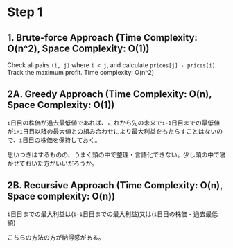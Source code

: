 # Step 1

## 1. Brute-force Approach (Time Complexity: O(n^2), Space Complexity: O(1))

Check all pairs `(i, j)` where `i < j`, and calculate `prices[j] - prices[i]`. Track the maximum profit. Time complexity: O(n^2)

## 2A. Greedy Approach (Time Complexity: O(n), Space Complexity: O(1))

`i`日目の株価が過去最低値であれば、これから先の未来で`i-1`日目までの最低値が`i+1`日目以降の最大値との組み合わせにより最大利益をもたらすことはないので、`i`日目の株価を保持しておく。

思いつきはするものの、うまく頭の中で整理・言語化できない。少し頭の中で寝かせておいた方がいいだろうか。

## 2B. Recursive Approach (Time Complexity: O(n), Space complexity: O(n))

`i`日目までの最大利益は(`i-1`日目までの最大利益)又は(`i`日目の株価 - 過去最低額)

こちらの方法の方が納得感がある。
